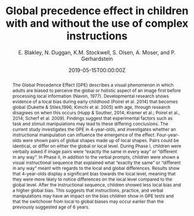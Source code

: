 ---
# Documentation: https://wowchemy.com/docs/managing-content/

title: "Global precedence effect in children with and without the use of complex instructions"
authors: [E. Blakley, N. Duggan, K.M. Stockwell, S. Olsen, A. Moser, and P. Gerhardstein]
author: "E. Blakley, N. Duggan, K.M. Stockwell, S. Olsen, A. Moser, and P. Gerhardstein"
date: 2019-05-15T00:00:00Z
doi: ""

# Schedule page publish date (NOT publication's date).
publishDate: 2020-12-18T00:00:00Z

# Publication type.
# Legend: 0 = Uncategorized; 1 = Conference paper; 2 = Journal article;
# 3 = Preprint / Working Paper; 4 = Report; 5 = Book; 6 = Book section;
# 7 = Thesis; 8 = Patent
publication_types: ["1"]

# Publication name and optional abbreviated publication name.
publication: "[Poster]. Vision Sciences Society, Tampa, FL"
publication_short: ""

abstract: "The Global Precedence Effect (GPE) describes a visual phenomenon in which adults are biased to perceive the global or holistic aspect of an image first before processing local information (Navon, 1977). Developmental research shows evidence of a local bias during early childhood (Poirel et al. 2014) that becomes global (Dukette & Stiles,1996; Kimchi et al. 2005) with age, through research disagrees on when this occurs (Hupp & Souther, 2014; Kramer et al.; Poirel et al., 2014; Scherf et al. 2009). Findings suggest that experimental factors such as task and stimuli manipulations may lead to these differing conclusions. The current study investigates the GPE in 4-year-olds, and investigates whether an instructional manipulation can influence the emergence of the effect. Four-year-olds were shown pairs of global shapes made up of local shapes. Pairs could be identical, or differ on either the global or local level. During Phase I, children were verbally asked if image pairs were “exactly the same in every way” or “different in any way”. In Phase II, in addition to the verbal prompts, children were shown a visual instructional sequence that explained what “exactly the same” or “different in any way” meant with regards to the local and global differences. Results show that 4-year-olds display a significant bias towards the local level, meaning that they were more likely to notice differences on the local level compared to the global level. After the instructional sequence, children showed less local bias and a higher global bias. This suggests that instructions, practice, and verbal manipulations may have an impact on the bias children show in GPE tests and that the switchover from local to global biases may occur earlier than the previously suggested age of 6 years."

# Summary. An optional shortened abstract.
summary: ""

tags: []
categories: []
featured: false

# Custom links (optional).
#   Uncomment and edit lines below to show custom links.
# links:
# - name: Follow
#   url: https://twitter.com
#   icon_pack: fab
#   icon: twitter

url_pdf:
url_code:
url_dataset:
url_poster: 
url_project:
url_slides:
url_source:
url_video: 

# Featured image
# To use, add an image named `featured.jpg/png` to your page's folder. 
# Focal points: Smart, Center, TopLeft, Top, TopRight, Left, Right, BottomLeft, Bottom, BottomRight.
image:
  caption: ""
  focal_point: ""
  preview_only: false

# Associated Projects (optional).
#   Associate this publication with one or more of your projects.
#   Simply enter your project's folder or file name without extension.
#   E.g. `internal-project` references `content/project/internal-project/index.md`.
#   Otherwise, set `projects: []`.
projects: []

# Slides (optional).
#   Associate this publication with Markdown slides.
#   Simply enter your slide deck's filename without extension.
#   E.g. `slides: "example"` references `content/slides/example/index.md`.
#   Otherwise, set `slides: ""`.
slides: ""
---